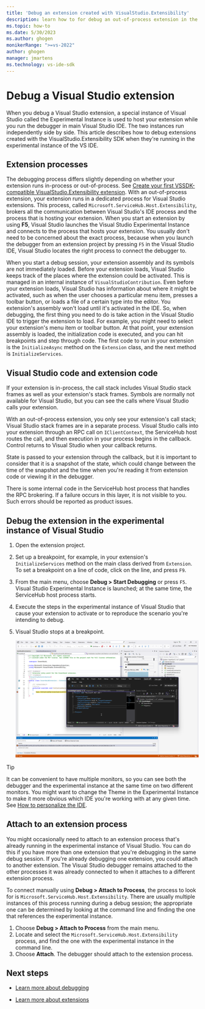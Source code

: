 ```yaml
---
title: 'Debug an extension created with VisualStudio.Extensibility'
description: learn how to for debug an out-of-process extension in the Visual Studio Experimental instance.
ms.topic: how-to
ms.date: 5/30/2023
ms.author: ghogen
monikerRange: ">=vs-2022"
author: ghogen
manager: jmartens
ms.technology: vs-ide-sdk
---
```


# Debug a Visual Studio extension

When you debug a Visual Studio extension, a special instance of Visual Studio called the Experimental Instance is used to host your extension while you run the debugger in main Visual Studio IDE. The two instances run independently side by side. This article describes how to debug extensions created with the VisualStudio.Extensibility SDK when they're running in the experimental instance of the VS IDE.

## Extension processes

The debugging process differs slightly depending on whether your extension runs in-process or out-of-process. See [Create your first VSSDK-compatible VisualStudio.Extensibility extension](in-proc-extensions.md). With an out-of-process extension, your extension runs in a dedicated process for Visual Studio extensions. This process, called `Microsoft.ServiceHub.Host.Extensibility`, brokers all the communication between Visual Studio's IDE process and the process that is hosting your extension. When you start an extension by using **F5**, Visual Studio launches the Visual Studio Experimental Instance and connects to the process that hosts your extension. You usually don't need to be concerned about the exact process, because when you launch the debugger from an extension project by pressing `F5` in the Visual Studio IDE, Visual Studio locates the right process to connect the debugger to.

When you start a debug session, your extension assembly and its symbols are not immediately loaded. Before your extension loads, Visual Studio keeps track of the places where the extension could be activated. This is managed in an internal instance of `VisualStudioContribution`. Even before your extension loads, Visual Studio has information about where it might be activated, such as when the user chooses a particular menu item, presses a toolbar button, or loads a file of a certain type into the editor.  You extension's assembly won't load until it's activated in the IDE. So, when debugging, the first thing you need to do is take action in the Visual Studio IDE to trigger the extension to load. For example, you might need to select your extension's menu item or toolbar button. At that point, your extension assembly is loaded, the initialization code is executed, and you can hit breakpoints and step through code. The first code to run in your extension is the `InitializeAsync` method on the `Extension` class, and the next method is `InitializeServices`.

## Visual Studio code and extension code

If your extension is in-process, the call stack includes Visual Studio stack frames as well as your extension's stack frames. Symbols are normally not available for Visual Studio, but you can see the calls where Visual Studio calls your extension.

With an out-of-process extension, you only see your extension's call stack; Visual Studio stack frames are in a separate process. Visual Studio calls into your extension through an RPC call on `IClientContext`, the ServiceHub host routes the call, and then execution in your process begins in the callback. Control returns to Visual Studio when your callback returns.

State is passed to your extension through the callback, but it is important to consider that it is a snapshot of the state, which could change between the time of the snapshot and the time when you're reading it from extension code or viewing it in the debugger.

There is some internal code in the ServiceHub host process that handles the RPC brokering. If a failure occurs in this layer, it is not visible to you. Such errors should be reported as product issues.

## Debug the extension in the experimental instance of Visual Studio

1. Open the extension project.
1. Set up a breakpoint, for example, in your extension's `InitializeServices` method on the main class derived from `Extension`. To set a breakpoint on a line of code, click on the line, and press `F9`.
1. From the main menu, choose **Debug > Start Debugging** or press `F5`. Visual Studio Experimental Instance is launched; at the same time, the ServiceHub host process starts.
1. Execute the steps in the experimental instance of Visual Studio that cause your extension to activate or to reproduce the scenario you're intending to debug.
1. Visual Studio stops at a breakpoint.

   ![Screenshot showing Visual Studio debugging an extension.](./media/debugging-experimental-instance.png)

> [!TIP]
> It can be convenient to have multiple monitors, so you can see both the debugger and the experimental instance at the same time on two different monitors. You might want to change the Theme in the Experimental Instance to make it more obvious which IDE you're working with at any given time. See [How to personalize the IDE](/visualstudio/ide/quickstart-personalize-the-ide).

## Attach to an extension process

You might occasionally need to attach to an extension process that's already running in the experimental instance of Visual Studio. You can do this if you have more than one extension that you're debugging in the same debug session. If you're already debugging one extension, you could attach to another extension. The Visual Studio debugger remains attached to the other processes it was already connected to when it attaches to a different extension process.

To connect manually using **Debug > Attach to Process**, the process to look for is `Microsoft.ServiceHub.Host.Extensibility`. There are usually multiple instances of this process running during a debug session; the appropriate one can be determined by looking at the command line and finding the one that references the experimental instance.

1. Choose **Debug > Attach to Process** from the main menu.
1. Locate and select the `Microsoft.ServiceHub.Host.Extensibility` process, and find the one with the experimental instance in the command line.
1. Choose **Attach**. The debugger should attach to the extension process.

## Next steps

- [Learn more about debugging](/visualstudio/debugger/)

- [Learn more about extensions](../visualstudio-extensibility.md)
